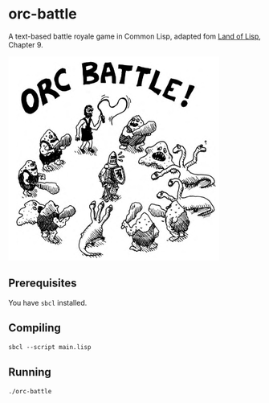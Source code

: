 # orc-battle
A text-based battle royale game in Common Lisp, adapted fom [Land of Lisp](http://landoflisp.com/), Chapter 9.

<p float="left">
  <img src="https://github.com/ashih42/orc-battle/blob/master/art.png" width="420" />
</p>

## Prerequisites

You have `sbcl` installed.

## Compiling

```
sbcl --script main.lisp
```

## Running

```
./orc-battle
```
